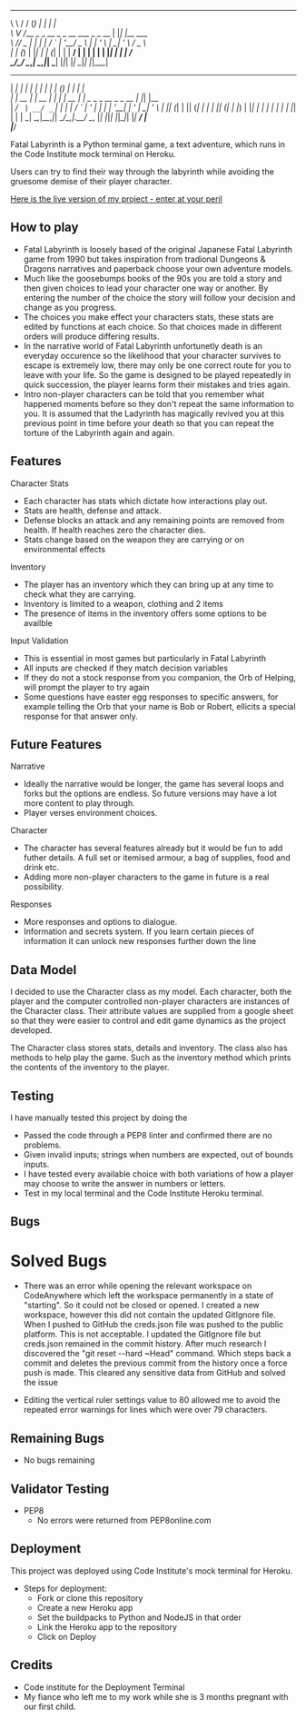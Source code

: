 __   __                             _         _   _                   
\ \ / /                            (_)       | | | |                  
 \ V /___  _   _    __ _ _ __ ___   _ _ __   | |_| |__   ___          
  \ // _ \| | | |  / _` | '__/ _ \ | | '_ \  | __| '_ \ / _ \         
  | | (_) | |_| | | (_| | | |  __/ | | | | | | |_| | | |  __/         
  \_/\___/ \__,_|  \__,_|_|  \___| |_|_| |_|  \__|_| |_|\___| 
______    _        _   _           _                _       _   _     
|  ___|  | |      | | | |         | |              (_)     | | | |    
| |_ __ _| |_ __ _| | | |     __ _| |__  _   _ _ __ _ _ __ | |_| |__  
|  _/ _` | __/ _` | | | |    / _` | '_ \| | | | '__| | '_ \| __| '_ \ 
| || (_| | || (_| | | | |___| (_| | |_) | |_| | |  | | | | | |_| | | |
\_| \__,_|\__\__,_|_| \_____/\__,_|_.__/ \__, |_|  |_|_| |_|\__|_| |_|
                                          __/ |                       
                                         |___/                          

Fatal Labyrinth is a Python terminal game, a text adventure, which runs in the Code Institute mock terminal on Heroku.

Users can try to find their way through the labyrinth while avoiding the gruesome demise of their player character.

[Here is the live version of my project - enter at your peril](https://fatal-labyrinth-c541af595fbe.herokuapp.com/)


## How to play

- Fatal Labyrinth is loosely based of the original Japanese Fatal Labyrinth game from 1990 but takes inspiration from tradional Dungeons & Dragons narratives and paperback choose your own adventure models.
- Much like the goosebumps books of the 90s you are told a story and then given choices to lead your character one way or another. By entering the number of the choice the story will follow your decision and change as you progress. 
- The choices you make effect your characters stats, these stats are edited by functions at each choice. So that choices made in different orders will produce differing results. 
- In the narrative world of Fatal Labyrinth unfortunetly death is an everyday occurence so the likelihood that your character survives to escape is extremely low, there may only be one correct route for you to leave with your life. So the game is designed to be played repeatedly in quick succession, the player learns form their mistakes and tries again. 
- Intro non-player characters can be told that you remember what happened moments before so they don't repeat the same information to you. It is assumed that the Ladyrinth has magically revived you at this previous point in time before your death so that you can repeat the torture of the Labyrinth again and again. 

## Features

Character Stats
- Each character has stats which dictate how interactions play out.
- Stats are health, defense and attack.
- Defense blocks an attack and any remaining points are removed from health. If health reaches zero the character dies.
- Stats change based on the weapon they are carrying or on environmental effects

Inventory
- The player has an inventory which they can bring up at any time to check what they are carrying.
- Inventory is limited to a weapon, clothing and 2 items
- The presence of items in the inventory offers some options to be availble 

Input Validation
- This is essential in most games but particularly in Fatal Labyrinth
- All inputs are checked if they match decision variables
- If they do not a stock response from you companion, the Orb of Helping, will prompt the player to try again
- Some questions have easter egg responses to specific answers, for example telling the Orb that your name is Bob or Robert, ellicits a special response for that answer only.

## Future Features

Narrative
- Ideally the narrative would be longer, the game has several loops and forks but the options are endless. So future versions may have a lot more content to play through.
- Player verses environment choices.

Character
- The character has several features already but it would be fun to add futher details. A full set or itemised armour, a bag of supplies, food and drink etc.
- Adding more non-player characters to the game in future is a real possibility.

Responses
- More responses and options to dialogue.
- Information and secrets system. If you learn certain pieces of information it can unlock new responses further down the line

## Data Model

I decided to use the Character class as my model. Each character, both the player and the computer controlled non-player characters are instances of the Character class. Their attribute values are supplied from a google sheet so that they were easier to control and edit game dynamics as the project developed. 

The Character class stores stats, details and inventory. The class also has methods to help play the game. Such as the inventory method which prints the contents of the inventory to the player. 

## Testing

I have manually tested this project by doing the 

- Passed the code through a PEP8 linter and confirmed there are no problems.
- Given invalid inputs; strings when numbers are expected, out of bounds inputs.
-  I have tested every available choice with both variations of how a player may choose to write the answer in numbers or letters. 
- Test in my local terminal and the Code Institute Heroku terminal.

## Bugs

# Solved Bugs

- There was an error while opening the relevant workspace on CodeAnywhere which left the workspace permanently in a state of "starting". So it could not be closed or opened. I created a new workspace, however this did not contain the updated GitIgnore file. When I pushed to GitHub the creds.json file was pushed to the public platform. This is not acceptable. I updated the GitIgnore file but creds.json remained in the commit history. After much research I discovered the "git reset --hard ~Head" command. Which steps back a commit and deletes the previous commit from the history once a force push is made. This cleared any sensitive data from GitHub and solved the issue

- Editing the vertical ruler settings value to 80 allowed me to avoid the repeated error warnings for lines which were over 79 characters. 

## Remaining Bugs

- No bugs remaining

## Validator Testing

- PEP8
    - No errors were returned from PEP8online.com

## Deployment

This project was deployed using Code Institute's mock terminal for Heroku.
- Steps for deployment:
    - Fork or clone this repository
    - Create a new Heroku app
    - Set the buildpacks to Python and NodeJS in that order
    - Link the Heroku app to the repository
    - Click on Deploy

## Credits

- Code institute for the Deployment Terminal
- My fiance who left me to my work while she is 3 months pregnant with our first child.



